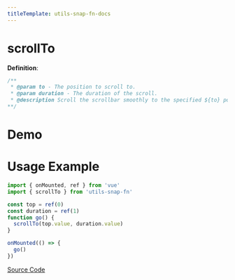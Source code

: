```yaml
---
titleTemplate: utils-snap-fn-docs
---
```


# scrollTo

**Definition**:

```js
/**
 * @param to - The position to scroll to.
 * @param duration - The duration of the scroll.
 * @description Scroll the scrollbar smoothly to the specified ${to} position within ${duration} time.
**/
```

# Demo

<Box>
  <ScrollToDemo />
</Box>

# Usage Example

```ts
import { onMounted, ref } from 'vue'
import { scrollTo } from 'utils-snap-fn'

const top = ref(0)
const duration = ref(1)
function go() {
  scrollTo(top.value, duration.value)
}

onMounted(() => {
  go()
})
```

[Source Code](https://github.com/guxuerui/utils-snap-fn/blob/main/src/playground/dom/scrollTo.ts)